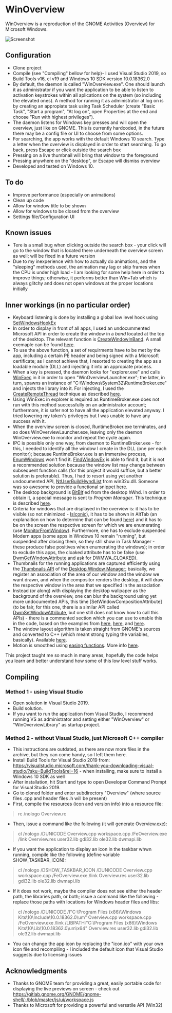 # WinOverview
WinOverview is a reproduction of the GNOME Activities (Overview) for Microsoft Windows.

![Screenshot](/docs/screenshot2.png?raw=true "Screenshot (don't worry, I redirect all Bing traffic to Google, yet their daily images are awesome")

## Configuration
* Clone project
* Compile (see "Compiling" bellow for help)- I used Visual Studio 2019, so Build Tools v16, cl v19 and Windows 10 SDK version 10.0.18362.0
* By default, the daemon is called "WinOverview.exe". One should launch it as administrator if you want the application to be able to listen to activation keystrokes within all aplications on the system (so including the elevated ones). A method for running it as administrator at log on is by creating an appropiate task using Task Scheduler (create "Basic Task", "Start a program", "At log on", open Properties at the end and choose "Run with highest privileges").
* The daemon listens for Windows key presses and will open the overview, just like on GNOME. This is currently hardcoded, in the future there may be a config file or UI to choose from some options.
* For searching, the app works with the default Windows 10 search. Type a letter when the overview is displayed in order to start searching. To go back, press Escape or click outside the search box
* Pressing on a live thumbnail will bring that window to the foreground
* Pressing anywhere on the "desktop", or Escape will dismiss overview
* Developed and tested on Windows 10.

## To do
* Improve performance (especially on animations)
* Clean up code
* Allow for window title to be shown
* Allow for windows to be closed from the overview
* Settings file/Configuration UI

## Known issues
* Tere is a small bug when clicking outside the search box - your click will go to the window that is located there underneath the overview screen as well; will be fixed in a future version
* Due to my inexperience with how to actually do animations, and the "sleeping" methods used, the animation may lag or skip frames when the CPU is under high load - I am looking for some help here in order to improve things; otherwise, it performs better than Win+Tab which is always glitchy and does not open windows at the proper locations initially

## Inner workings (in no particular order)
* Keyboard listening is done by installing a global low level hook using [SetWindowsHookEx]
* In order to display in front of all apps, I used an undocummented Microsoft API in order to create the window in a *band* located at the top of the desktop. The relevant function is [CreateWindowInBand]. A small exemaple can be found [here](https://gist.github.com/ADeltaX/a0b5366f91df26c5fa2aeadf439346c9).
* To use the above function, a set of requirments have to be met by the app, including a certain PE header and being signed with a Microsoft certificate; as I cannot achieve that, I resorted to creating the app as a loadable module (DLL) and injecting it into an appropiate process.
* When a key is pressed, the daemon looks for "explorer.exe" and calls [WinExec] in it in order to open "WinOverviewLauncher.exe"; the latter, in turn, spawns an instance of "C:\Windows\System32\RuntimeBroker.exe" and injects the library into it. For injecting, I used the [CreateRemoteThread] technique as described [here](https://www.codeproject.com/Articles/4610/Three-Ways-to-Inject-Your-Code-into-Another-Proces).
* Using WinExec in explorer is required as RuntimeBroker.exe does not run with this method successfully on an administrator account; furthermore, it is safer not to have all the application elevated anyway. I tried lowering my token's privileges but I was unable to have any success with it.
* When the overview screen is closed, RuntimeBroker.exe terminates, and so does WinOverviewLauncher.exe, leaving only the daemon WinOverview.exe to monitor and repeat the cycle again.
* IPC is possible only one way, from daemon to RuntimeBroker.exe - for this, I needed to identify all the window I create in the DLL (one per each monitor); because RuntimeBroker.exe is an immersive process, [EnumWindows] won't find it. [FindWindowEx] is able to find it, but it is not a recommended solution because the window list may change between subsequent function calls (for this project it would suffice, but a better solution is preferable). Thus, I had to resort using yet another undocumented API, [NtUserBuildHwndList] from win32u.dll. Someone was so awesome to provide a functional snippet [here](https://stackoverflow.com/questions/38205375/enumwindows-function-in-win10-enumerates-only-desktop-apps).
* The desktop background is [BitBlt]'ed from the desktop hWnd. In order to obtain it, a special message is sent to *Program Manager*. This technique is described [here](https://stackoverflow.com/questions/56132584/draw-on-windows-10-wallpaper-in-c).
* Criteria for windows that are displayed in the overview is: it has to be visible (so not minimized - [IsIconic]), it has to be shown in AltTab (an explanaition on how to determine that can be found [here](https://devblogs.microsoft.com/oldnewthing/20071008-00/?p=24863)) and it has to be on the screen the respective screen for which we are enumerating (use [MonitorFromWindow]). Furthermore, one has to exclude suspended Modern apps (some apps in Windows 10 remain "running", but suspended after closing them, so they still show in Task Manager - these produce false positives when enumerating the windows); in order to exclude this apps, the cloaked attribute has to be false (use [DwmGetWindowAttribute] and ask for DWMWA_CLOAKED).
* Thumbnails for the running applications are captured efficiently using the [Thumbnails API] of the [Desktop Window Manager]; basically, we register an association of the area of our window and the window we want drawn, and when the compositor renders the desktop, it will draw the respective window in the area that we specified in the association
* Instead (or along) with displaying the desktop wallpaper as the background of the overview, one can blur the background using yet more undocumented APIs, this time [SetWindowCompositionAttribute] (to be fair, for this one, there is a similar API called [DwmSetWindowAttribute], but one still does not know how to call this APIs) - there is a commented section which you can use to enable this in the code, based on the examples from [here](https://stackoverflow.com/questions/32724187/how-do-you-set-the-glass-blend-colour-on-windows-10), [here](https://stackoverflow.com/questions/44000217/mimicking-acrylic-in-a-win32-app), and [here](https://github.com/riverar/sample-win32-acrylicblur).
* The window layout algorithm is taken straight from GNOME's sources and converted to C++ (which meant strong typing the variables, basically). Available [here](https://gitlab.gnome.org/GNOME/gnome-shell/-/blob/master/js/ui/workspace.js).
* Motion is smoothed using [easing functions]. More info [here](https://github.com/Michaelangel007/easing).

This project taught me so much in many areas, hopefully the code helps you learn and better understand how some of this low level stuff works.

[SetWindowsHookEx]: https://docs.microsoft.com/en-us/windows/win32/api/winuser/nf-winuser-setwindowshookexw
[CreateWindowInBand]: https://blog.adeltax.com/window-z-order-in-windows-10/
[WinExec]: https://docs.microsoft.com/en-us/windows/win32/api/winbase/nf-winbase-winexec
[CreateRemoteThread]: https://docs.microsoft.com/en-us/windows/win32/api/processthreadsapi/nf-processthreadsapi-createremotethread
[EnumWindows]: https://docs.microsoft.com/en-us/windows/win32/api/winuser/nf-winuser-enumwindows
[FindWindowEx]: https://docs.microsoft.com/en-us/windows/win32/api/winuser/nf-winuser-findwindowexw
[NtUserBuildHwndList]: https://doxygen.reactos.org/dd/d79/include_2ntuser_8h_source.html
[BitBlt]: https://docs.microsoft.com/en-us/windows/win32/api/wingdi/nf-wingdi-bitblt
[IsIconic]: https://docs.microsoft.com/en-us/windows/win32/api/winuser/nf-winuser-isiconic
[MonitorFromWindow]: https://docs.microsoft.com/en-us/windows/win32/api/winuser/nf-winuser-monitorfromwindow
[DwmGetWindowAttribute]: https://docs.microsoft.com/en-us/windows/win32/api/dwmapi/nf-dwmapi-dwmgetwindowattribute
[Thumbnails API]: https://docs.microsoft.com/en-us/windows/win32/dwm/thumbnail-ovw
[Desktop Window Manager]: https://docs.microsoft.com/en-us/windows/win32/dwm/dwm-overview
[DwmSetWindowAttribute]: https://docs.microsoft.com/en-gb/windows/win32/api/dwmapi/nf-dwmapi-dwmsetwindowattribute
[easing functions]: https://easings.net/en

## Compiling
### Method 1 - using Visual Studio
* Open solution in Visual Studio 2019.
* Build solution.
* If you want to run the application from Visual Studio, I recommend running VS as administrator and setting either "WinOverview" or "WinOverviewLibrary" as startup project.
### Method 2 - without Visual Studio, just Microsoft C++ compiler
* This instructions are outdated, as there are now more files in the archive, but they can come handy, so I left them here.
* Install Build Tools for Visual Studio 2019 from: https://visualstudio.microsoft.com/thank-you-downloading-visual-studio/?sku=BuildTools&rel=16 - when installing, make sure to install a Windows 10 SDK as well
* After installation, hit Start and type to open Developer Command Prompt for Visual Studio 2019.
* Go to cloned folder and enter subdirectory "Overview" (where source files .cpp and header files .h will be present)
* First, compile the resources (icon and version info) into a resource file:
> rc /nologo Overview.rc
* Then, issue a command like the following (it will generate Overview.exe):
> cl /nologo /DUNICODE Overview.cpp workspace.cpp /FeOverview.exe /link Overview.res user32.lib gdi32.lib ole32.lib dwmapi.lib
* If you want the application to display an icon in the taskbar whwn running, compile like the following (define variable SHOW_TASKBAR_ICON):
> cl /nologo /DSHOW_TASKBAR_ICON /DUNICODE Overview.cpp workspace.cpp /FeOverview.exe /link Overview.res user32.lib gdi32.lib ole32.lib dwmapi.lib
* If it does not work, maybe the compiler does not see either the header path, the libraries path, or both; issue a command like the following - replace those paths with locations for Windows header files and libs:
> cl /nologo /DUNICODE /I"C:\Program Files (x86)\Windows Kits\10\Include\10.0.18362.0\um" Overview.cpp workspace.cpp /FeOverview.exe /link /LIBPATH:"C:\Program Files (x86)\Windows Kits\10\Lib\10.0.18362.0\um\x64" Overview.res user32.lib gdi32.lib ole32.lib dwmapi.lib
* You can change the app icon by replacing the "icon.ico" with your own icon file and recompiling - I included the default icon that Visual Studio suggests due to licensing issues

## Acknowledgments
* Thanks to GNOME team for providing a great, easily portable code for displaying the live previews on screen - check out https://gitlab.gnome.org/GNOME/gnome-shell/-/blob/master/js/ui/workspace.js
* Thanks to Microsoft for providing a powerful and versatile API (Win32)
